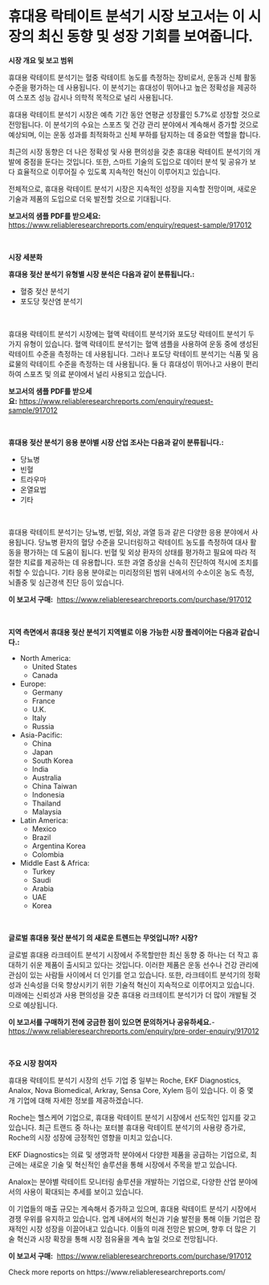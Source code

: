 <p><h1>휴대용 락테이트 분석기 시장 보고서는 이 시장의 최신 동향 및 성장 기회를 보여줍니다.</h1></p><p><strong>시장 개요 및 보고 범위</strong></p>
<p><p>휴대용 락테이트 분석기는 혈중 락테이트 농도를 측정하는 장비로서, 운동과 신체 활동 수준을 평가하는 데 사용됩니다. 이 분석기는 휴대성이 뛰어나고 높은 정확성을 제공하여 스포츠 성능 감시나 의학적 목적으로 널리 사용됩니다. </p><p>휴대용 락테이트 분석기 시장은 예측 기간 동안 연평균 성장률인 5.7%로 성장할 것으로 전망됩니다. 이 분석기의 수요는 스포츠 및 건강 관리 분야에서 계속해서 증가할 것으로 예상되며, 이는 운동 성과를 최적화하고 신체 부하를 탐지하는 데 중요한 역할을 합니다. </p><p>최근의 시장 동향은 더 나은 정확성 및 사용 편의성을 갖춘 휴대용 락테이트 분석기의 개발에 중점을 둔다는 것입니다. 또한, 스마트 기술의 도입으로 데이터 분석 및 공유가 보다 효율적으로 이루어질 수 있도록 지속적인 혁신이 이루어지고 있습니다.</p><p>전체적으로, 휴대용 락테이트 분석기 시장은 지속적인 성장을 지속할 전망이며, 새로운 기술과 제품의 도입으로 더욱 발전할 것으로 기대됩니다.</p></p>
<p><strong>보고서의 샘플 PDF를 받으세요:</strong> <a href="https://www.reliableresearchreports.com/enquiry/request-sample/917012">https://www.reliableresearchreports.com/enquiry/request-sample/917012</a></p>
<p>&nbsp;</p>
<p><strong>시장 세분화</strong></p>
<p><strong>휴대용 젖산 분석기 유형별 시장 분석은 다음과 같이 분류됩니다.:</strong></p>
<p><ul><li>혈중 젖산 분석기</li><li>포도당 젖산염 분석기</li></ul></p>
<p>&nbsp;</p>
<p><p>휴대용 락테이트 분석기 시장에는 혈액 락테이트 분석기와 포도당 락테이트 분석기 두 가지 유형이 있습니다. 혈액 락테이트 분석기는 혈액 샘플을 사용하여 운동 중에 생성된 락테이트 수준을 측정하는 데 사용됩니다. 그러나 포도당 락테이트 분석기는 식품 및 음료물의 락테이트 수준을 측정하는 데 사용됩니다. 둘 다 휴대성이 뛰어나고 사용이 편리하여 스포츠 및 의료 분야에서 널리 사용되고 있습니다.</p></p>
<p><strong>보고서의 샘플 PDF를 받으세요:</strong>&nbsp;<a href="https://www.reliableresearchreports.com/enquiry/request-sample/917012">https://www.reliableresearchreports.com/enquiry/request-sample/917012</a></p>
<p>&nbsp;</p>
<p><strong> 휴대용 젖산 분석기 응용 분야별 시장 산업 조사는 다음과 같이 분류됩니다.:</strong></p>
<p><ul><li>당뇨병</li><li>빈혈</li><li>트라우마</li><li>온열요법</li><li>기타</li></ul></p>
<p>&nbsp;</p>
<p><p>휴대용 락테이트 분석기는 당뇨병, 빈혈, 외상, 과열 등과 같은 다양한 응용 분야에서 사용됩니다. 당뇨병 환자의 혈당 수준을 모니터링하고 락테이트 농도를 측정하여 대사 활동을 평가하는 데 도움이 됩니다. 빈혈 및 외상 환자의 상태를 평가하고 필요에 따라 적절한 치료를 제공하는 데 유용합니다. 또한 과열 증상을 신속히 진단하여 적시에 조치를 취할 수 있습니다. 기타 응용 분야로는 미리정의된 범위 내에서의 수소이온 농도 측정, 뇌졸중 및 심근경색 진단 등이 있습니다.</p></p>
<p><strong>이 보고서 구매:</strong>&nbsp; <a href="https://www.reliableresearchreports.com/purchase/917012">https://www.reliableresearchreports.com/purchase/917012</a></p>
<p>&nbsp;</p>
<p><strong>지역 측면에서 휴대용 젖산 분석기 지역별로 이용 가능한 시장 플레이어는 다음과 같습니다.:</strong></p>
<p><ul>
    <li>
        North America:
        <ul>
            <li>United States</li>
            <li>Canada</li>
        </ul>
    </li>
    <li>
        Europe:
        <ul>
            <li>Germany</li>
            <li>France</li>
            <li>U.K.</li>
            <li>Italy</li>
            <li>Russia</li>
        </ul>
    </li>
    <li>
        Asia-Pacific:
        <ul>
            <li>China</li>
            <li>Japan</li>
            <li>South Korea</li>
            <li>India</li>
            <li>Australia</li>
            <li>China Taiwan</li>
            <li>Indonesia</li>
            <li>Thailand</li>
            <li>Malaysia</li>
        </ul>
    </li>
    <li>
        Latin America:
        <ul>
            <li>Mexico</li>
            <li>Brazil</li>
            <li>Argentina Korea</li>
            <li>Colombia</li>
        </ul>
    </li>
    <li>
        Middle East & Africa:
        <ul>
            <li>Turkey</li>
            <li>Saudi</li>
            <li>Arabia</li>
            <li>UAE</li>
            <li>Korea</li>
        </ul>
    </li>
    </ul></p>
<p>&nbsp;</p>
<p><strong>글로벌 휴대용 젖산 분석기 의 새로운 트렌드는 무엇입니까? 시장?</strong></p>
<p><p>글로벌 휴대용 라크테이트 분석기 시장에서 주목할만한 최신 동향 중 하나는 더 작고 휴대하기 쉬운 제품이 출시되고 있다는 것입니다. 이러한 제품은 운동 선수나 건강 관리에 관심이 있는 사람들 사이에서 더 인기를 얻고 있습니다. 또한, 라크테이트 분석기의 정확성과 신속성을 더욱 향상시키기 위한 기술적 혁신이 지속적으로 이루어지고 있습니다. 미래에는 신뢰성과 사용 편의성을 갖춘 휴대용 라크테이트 분석기가 더 많이 개발될 것으로 예상됩니다.</p></p>
<p><strong>이 보고서를 구매하기 전에 궁금한 점이 있으면 문의하거나 공유하세요.</strong>- <a href="https://www.reliableresearchreports.com/enquiry/pre-order-enquiry/917012">https://www.reliableresearchreports.com/enquiry/pre-order-enquiry/917012</a></p>
<p>&nbsp;</p>
<p><strong>주요 시장 참여자</strong></p>
<p><p>휴대용 락테이트 분석기 시장의 선두 기업 중 일부는 Roche, EKF Diagnostics, Analox, Nova Biomedical, Arkray, Sensa Core, Xylem 등이 있습니다. 이 중 몇 개 기업에 대해 자세한 정보를 제공하겠습니다.</p><p>Roche는 헬스케어 기업으로, 휴대용 락테이트 분석기 시장에서 선도적인 입지를 갖고 있습니다. 최근 트랜드 중 하나는 포터블 휴대용 락테이트 분석기의 사용량 증가로, Roche의 시장 성장에 긍정적인 영향을 미치고 있습니다.</p><p>EKF Diagnostics는 의료 및 생명과학 분야에서 다양한 제품을 공급하는 기업으로, 최근에는 새로운 기술 및 혁신적인 솔루션을 통해 시장에서 주목을 받고 있습니다.</p><p>Analox는 분야별 락테이트 모니터링 솔루션을 개발하는 기업으로, 다양한 산업 분야에서의 사용이 확대되는 추세를 보이고 있습니다.</p><p>이 기업들의 매출 규모는 계속해서 증가하고 있으며, 휴대용 락테이트 분석기 시장에서 경쟁 우위를 유지하고 있습니다. 업계 내에서의 혁신과 기술 발전을 통해 이들 기업은 잠재적인 시장 성장을 이끌어내고 있습니다. 이들의 미래 전망은 밝으며, 향후 더 많은 기술 혁신과 시장 확장을 통해 시장 점유율을 계속 높일 것으로 전망됩니다.</p></p>
<p><strong>이 보고서 구매:</strong>&nbsp;&nbsp;<a href="https://www.reliableresearchreports.com/purchase/917012">https://www.reliableresearchreports.com/purchase/917012</a></p>
<p>Check more reports on https://www.reliableresearchreports.com/</p>
